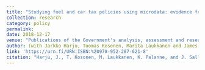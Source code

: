 ```yaml
---
title: "Studying fuel and car tax policies using microdata: evidence from Finland, Sweden and Norway"
collection: research
category: policy
permalink:
date: 2018-12-17
venue: "Publications of the Government's analysis, assessment and research activities 70/2018"
author: (with Jarkko Harju, Tuomas Kosonen, Marita Laukkanen and James Sallee)
link: 'https://urn.fi/URN:ISBN:%20978-952-287-621-8'
citation: "Harju, J., T. Kosonen, M. Laukkanen, K. Palanne, and J. Sallee. (2024). &quot;Studying fuel and car tax policies using microdata: evidence from Finland, Sweden and Norway.&quot; <i>Publications of the Government's analysis, assessment and research activities 70/2018</i>."
---
```

